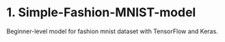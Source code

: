 #  1. Simple-Fashion-MNIST-model
Beginner-level model for fashion mnist dataset with TensorFlow and Keras. 
